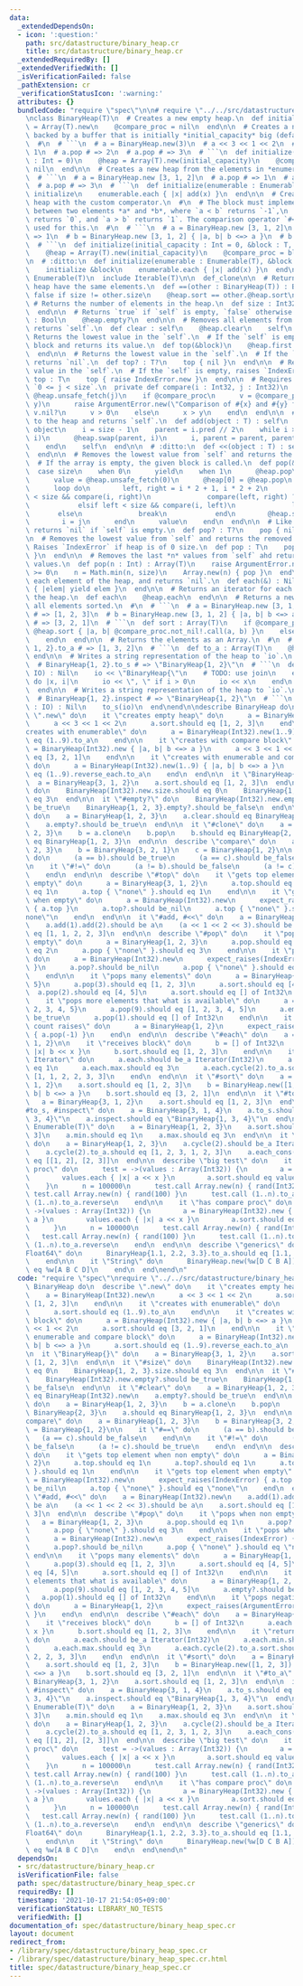 ```yaml
---
data:
  _extendedDependsOn:
  - icon: ':question:'
    path: src/datastructure/binary_heap.cr
    title: src/datastructure/binary_heap.cr
  _extendedRequiredBy: []
  _extendedVerifiedWith: []
  _isVerificationFailed: false
  _pathExtension: cr
  _verificationStatusIcon: ':warning:'
  attributes: {}
  bundledCode: "require \"spec\"\n\n# require \"../../src/datastructure/binary_heap\"\
    \nclass BinaryHeap(T)\n  # Creates a new empty heap.\n  def initialize\n    @heap\
    \ = Array(T).new\n    @compare_proc = nil\n  end\n\n  # Creates a new empty heap\
    \ backed by a buffer that is initially *initial_capacity* big (default: `0`).\n\
    \  #\n  # ```\n  # a = BinaryHeap.new(3)\n  # a << 3 << 1 << 2\n  # a.pop # =>\
    \ 1\n  # a.pop # => 2\n  # a.pop # => 3\n  # ```\n  def initialize(initial_capacity\
    \ : Int = 0)\n    @heap = Array(T).new(initial_capacity)\n    @compare_proc =\
    \ nil\n  end\n\n  # Creates a new heap from the elements in *enumerable*.\n  #\n\
    \  # ```\n  # a = BinaryHeap.new [3, 1, 2]\n  # a.pop # => 1\n  # a.pop # => 2\n\
    \  # a.pop # => 3\n  # ```\n  def initialize(enumerable : Enumerable(T))\n   \
    \ initialize\n    enumerable.each { |x| add(x) }\n  end\n\n  # Creates a new empty\
    \ heap with the custom comperator.\n  #\n  # The block must implement a comparison\
    \ between two elements *a* and *b*, where `a < b` returns `-1`,\n  # `a == b`\
    \ returns `0`, and `a > b` returns `1`. The comparison operator `#<=>` can be\
    \ used for this.\n  #\n  # ```\n  # a = BinaryHeap.new [3, 1, 2]\n  # a.pop #\
    \ => 1\n  # b = BinaryHeap.new [3, 1, 2] { |a, b| b <=> a }\n  # b.pop # => 3\n\
    \  # ```\n  def initialize(initial_capacity : Int = 0, &block : T, T -> Int32?)\n\
    \    @heap = Array(T).new(initial_capacity)\n    @compare_proc = block\n  end\n\
    \n  # :ditto:\n  def initialize(enumerable : Enumerable(T), &block : T, T -> Int32?)\n\
    \    initialize &block\n    enumerable.each { |x| add(x) }\n  end\n\n  include\
    \ Enumerable(T)\n  include Iterable(T)\n\n  def_clone\n\n  # Returns true if both\
    \ heap have the same elements.\n  def ==(other : BinaryHeap(T)) : Bool\n    return\
    \ false if size != other.size\n    @heap.sort == other.@heap.sort\n  end\n\n \
    \ # Returns the number of elements in the heap.\n  def size : Int32\n    @heap.size\n\
    \  end\n\n  # Returns `true` if `self` is empty, `false` otherwise.\n  def empty?\
    \ : Bool\n    @heap.empty?\n  end\n\n  # Removes all elements from the heap and\
    \ returns `self`.\n  def clear : self\n    @heap.clear\n    self\n  end\n\n  #\
    \ Returns the lowest value in the `self`.\n  # If the `self` is empty, calls the\
    \ block and returns its value.\n  def top(&block)\n    @heap.first { yield }\n\
    \  end\n\n  # Returns the lowest value in the `self`.\n  # If the `self` is empty,\
    \ returns `nil`.\n  def top? : T?\n    top { nil }\n  end\n\n  # Returns the lowest\
    \ value in the `self`.\n  # If the `self` is empty, raises `IndexError`.\n  def\
    \ top : T\n    top { raise IndexError.new }\n  end\n\n  # Requires `0 <= i < size`,\
    \ `0 <= j < size`.\n  private def compare(i : Int32, j : Int32)\n    x, y = @heap.unsafe_fetch(i),\
    \ @heap.unsafe_fetch(j)\n    if @compare_proc\n      v = @compare_proc.not_nil!.call(x,\
    \ y)\n      raise ArgumentError.new(\"Comparison of #{x} and #{y} failed\") if\
    \ v.nil?\n      v > 0\n    else\n      x > y\n    end\n  end\n\n  # Adds *object*\
    \ to the heap and returns `self`.\n  def add(object : T) : self\n    @heap <<\
    \ object\n    i = size - 1\n    parent = i.pred // 2\n    while i > 0 && compare(parent,\
    \ i)\n      @heap.swap(parent, i)\n      i, parent = parent, parent.pred // 2\n\
    \    end\n    self\n  end\n\n  # :ditto:\n  def <<(object : T) : self\n    add(object)\n\
    \  end\n\n  # Removes the lowest value from `self` and returns the removed value.\n\
    \  # If the array is empty, the given block is called.\n  def pop(&block)\n  \
    \  case size\n    when 0\n      yield\n    when 1\n      @heap.pop\n    else\n\
    \      value = @heap.unsafe_fetch(0)\n      @heap[0] = @heap.pop\n      i = 0\n\
    \      loop do\n        left, right = i * 2 + 1, i * 2 + 2\n        j = if right\
    \ < size && compare(i, right)\n              compare(left, right) ? right : left\n\
    \            elsif left < size && compare(i, left)\n              left\n     \
    \       else\n              break\n            end\n        @heap.swap(i, j)\n\
    \        i = j\n      end\n      value\n    end\n  end\n\n  # Like `#pop`, but\
    \ returns `nil` if `self` is empty.\n  def pop? : T?\n    pop { nil }\n  end\n\
    \n  # Removes the lowest value from `self` and returns the removed value.\n  #\
    \ Raises `IndexError` if heap is of 0 size.\n  def pop : T\n    pop { raise IndexError.new\
    \ }\n  end\n\n  # Removes the last *n* values from `self` ahd returns the removed\
    \ values.\n  def pop(n : Int) : Array(T)\n    raise ArgumentError.new unless n\
    \ >= 0\n    n = Math.min(n, size)\n    Array.new(n) { pop }\n  end\n\n  # Yields\
    \ each element of the heap, and returns `nil`.\n  def each(&) : Nil\n    @heap.each\
    \ { |elem| yield elem }\n  end\n\n  # Returns an iterator for each element of\
    \ the heap.\n  def each\n    @heap.each\n  end\n\n  # Returns a new array with\
    \ all elements sorted.\n  #\n  # ```\n  # a = BinaryHeap.new [3, 1, 2]\n  # a.sort\
    \ # => [1, 2, 3]\n  # b = BinaryHeap.new [3, 1, 2] { |a, b| b <=> a }\n  # b.sort\
    \ # => [3, 2, 1]\n  # ```\n  def sort : Array(T)\n    if @compare_proc\n     \
    \ @heap.sort { |a, b| @compare_proc.not_nil!.call(a, b) }\n    else\n      @heap.sort\n\
    \    end\n  end\n\n  # Returns the elements as an Array.\n  #\n  # ```\n  # BinaryHeap{3,\
    \ 1, 2}.to_a # => [1, 3, 2]\n  # ```\n  def to_a : Array(T)\n    @heap.dup\n \
    \ end\n\n  # Writes a string representation of the heap to `io`.\n  #\n  # ```\n\
    \  # BinaryHeap{1, 2}.to_s # => \"BinaryHeap{1, 2}\"\n  # ```\n  def to_s(io :\
    \ IO) : Nil\n    io << \"BinaryHeap{\"\n    # TODO: use join\n    each_with_index\
    \ do |x, i|\n      io << \", \" if i > 0\n      io << x\n    end\n    io << '}'\n\
    \  end\n\n  # Writes a string representation of the heap to `io`.\n  #\n  # ```\n\
    \  # BinaryHeap{1, 2}.inspect # => \"BinaryHeap{1, 2}\"\n  # ```\n  def inspect(io\
    \ : IO) : Nil\n    to_s(io)\n  end\nend\n\ndescribe BinaryHeap do\n  describe\
    \ \".new\" do\n    it \"creates empty heap\" do\n      a = BinaryHeap(Int32).new\n\
    \      a << 3 << 1 << 2\n      a.sort.should eq [1, 2, 3]\n    end\n\n    it \"\
    creates with enumerable\" do\n      a = BinaryHeap(Int32).new(1..9)\n      a.sort.should\
    \ eq (1..9).to_a\n    end\n\n    it \"creates with compare block\" do\n      a\
    \ = BinaryHeap(Int32).new { |a, b| b <=> a }\n      a << 3 << 1 << 2\n      a.sort.should\
    \ eq [3, 2, 1]\n    end\n\n    it \"creates with enumerable and compare block\"\
    \ do\n      a = BinaryHeap(Int32).new(1..9) { |a, b| b <=> a }\n      a.sort.should\
    \ eq (1..9).reverse_each.to_a\n    end\n  end\n\n  it \"BinaryHeap{}\" do\n  \
    \  a = BinaryHeap{3, 1, 2}\n    a.sort.should eq [1, 2, 3]\n  end\n\n  it \"#size\"\
    \ do\n    BinaryHeap(Int32).new.size.should eq 0\n    BinaryHeap{1, 2, 3}.size.should\
    \ eq 3\n  end\n\n  it \"#empty?\" do\n    BinaryHeap(Int32).new.empty?.should\
    \ be_true\n    BinaryHeap{1, 2, 3}.empty?.should be_false\n  end\n\n  it \"#clear\"\
    \ do\n    a = BinaryHeap{1, 2, 3}\n    a.clear.should eq BinaryHeap(Int32).new\n\
    \    a.empty?.should be_true\n  end\n\n  it \"#clone\" do\n    a = BinaryHeap{1,\
    \ 2, 3}\n    b = a.clone\n    b.pop\n    b.should eq BinaryHeap{2, 3}\n    a.should\
    \ eq BinaryHeap{1, 2, 3}\n  end\n\n  describe \"compare\" do\n    a = BinaryHeap{1,\
    \ 2, 3}\n    b = BinaryHeap{3, 2, 1}\n    c = BinaryHeap{1, 2}\n\n    it \"#==\"\
    \ do\n      (a == b).should be_true\n      (a == c).should be_false\n    end\n\
    \n    it \"#!=\" do\n      (a != b).should be_false\n      (a != c).should be_true\n\
    \    end\n  end\n\n  describe \"#top\" do\n    it \"gets top element when non\
    \ empty\" do\n      a = BinaryHeap{3, 1, 2}\n      a.top.should eq 1\n      a.top?.should\
    \ eq 1\n      a.top { \"none\" }.should eq 1\n    end\n\n    it \"gets top element\
    \ when empty\" do\n      a = BinaryHeap(Int32).new\n      expect_raises(IndexError)\
    \ { a.top }\n      a.top?.should be_nil\n      a.top { \"none\" }.should eq \"\
    none\"\n    end\n  end\n\n  it \"#add, #<<\" do\n    a = BinaryHeap(Int32).new\n\
    \    a.add(1).add(2).should be a\n    (a << 1 << 2 << 3).should be a\n    a.sort.should\
    \ eq [1, 1, 2, 2, 3]\n  end\n\n  describe \"#pop\" do\n    it \"pops when non\
    \ empty\" do\n      a = BinaryHeap{1, 2, 3}\n      a.pop.should eq 1\n      a.pop?.should\
    \ eq 2\n      a.pop { \"none\" }.should eq 3\n    end\n\n    it \"pops when empty\"\
    \ do\n      a = BinaryHeap(Int32).new\n      expect_raises(IndexError) { a.pop\
    \ }\n      a.pop?.should be_nil\n      a.pop { \"none\" }.should eq \"none\"\n\
    \    end\n\n    it \"pops many elements\" do\n      a = BinaryHeap{1, 2, 3, 4,\
    \ 5}\n      a.pop(3).should eq [1, 2, 3]\n      a.sort.should eq [4, 5]\n    \
    \  a.pop(2).should eq [4, 5]\n      a.sort.should eq [] of Int32\n    end\n\n\
    \    it \"pops more elements that what is available\" do\n      a = BinaryHeap{1,\
    \ 2, 3, 4, 5}\n      a.pop(9).should eq [1, 2, 3, 4, 5]\n      a.empty?.should\
    \ be_true\n      a.pop(1).should eq [] of Int32\n    end\n\n    it \"pops negative\
    \ count raises\" do\n      a = BinaryHeap{1, 2}\n      expect_raises(ArgumentError)\
    \ { a.pop(-1) }\n    end\n  end\n\n  describe \"#each\" do\n    a = BinaryHeap{3,\
    \ 1, 2}\n\n    it \"receives block\" do\n      b = [] of Int32\n      a.each {\
    \ |x| b << x }\n      b.sort.should eq [1, 2, 3]\n    end\n\n    it \"returns\
    \ Iterator\" do\n      a.each.should be_a Iterator(Int32)\n      a.each.min.should\
    \ eq 1\n      a.each.max.should eq 3\n      a.each.cycle(2).to_a.sort.should eq\
    \ [1, 1, 2, 2, 3, 3]\n    end\n  end\n\n  it \"#sort\" do\n    a = BinaryHeap{3,\
    \ 1, 2}\n    a.sort.should eq [1, 2, 3]\n    b = BinaryHeap.new([1, 2, 3]) { |a,\
    \ b| b <=> a }\n    b.sort.should eq [3, 2, 1]\n  end\n\n  it \"#to_a\" do\n \
    \   a = BinaryHeap{3, 1, 2}\n    a.sort.should eq [1, 2, 3]\n  end\n\n  it \"\
    #to_s, #inspect\" do\n    a = BinaryHeap{3, 1, 4}\n    a.to_s.should eq \"BinaryHeap{1,\
    \ 3, 4}\"\n    a.inspect.should eq \"BinaryHeap{1, 3, 4}\"\n  end\n\n  it \"includes\
    \ Enumerable(T)\" do\n    a = BinaryHeap{1, 2, 3}\n    a.sort.should eq [1, 2,\
    \ 3]\n    a.min.should eq 1\n    a.max.should eq 3\n  end\n\n  it \"includes Iterable(T)\"\
    \ do\n    a = BinaryHeap{1, 2, 3}\n    a.cycle(2).should be_a Iterator(Int32)\n\
    \    a.cycle(2).to_a.should eq [1, 2, 3, 1, 2, 3]\n    a.each_cons(2).to_a.should\
    \ eq [[1, 2], [2, 3]]\n  end\n\n  describe \"big test\" do\n    it \"hasn't compare\
    \ proc\" do\n      test = ->(values : Array(Int32)) {\n        a = BinaryHeap(Int32).new\n\
    \        values.each { |x| a << x }\n        a.sort.should eq values.sort\n  \
    \    }\n      n = 100000\n      test.call Array.new(n) { rand(Int32) }\n     \
    \ test.call Array.new(n) { rand(100) }\n      test.call (1..n).to_a\n      test.call\
    \ (1..n).to_a.reverse\n    end\n\n    it \"has compare proc\" do\n      test =\
    \ ->(values : Array(Int32)) {\n        a = BinaryHeap(Int32).new { |a, b| b <=>\
    \ a }\n        values.each { |x| a << x }\n        a.sort.should eq values.sort_by(&.-)\n\
    \      }\n      n = 100000\n      test.call Array.new(n) { rand(Int32) }\n   \
    \   test.call Array.new(n) { rand(100) }\n      test.call (1..n).to_a\n      test.call\
    \ (1..n).to_a.reverse\n    end\n  end\n\n  describe \"generics\" do\n    it \"\
    Float64\" do\n      BinaryHeap{1.1, 2.2, 3.3}.to_a.should eq [1.1, 2.2, 3.3]\n\
    \    end\n\n    it \"String\" do\n      BinaryHeap.new(%w[D C B A]).to_a.should\
    \ eq %w[A B C D]\n    end\n  end\nend\n"
  code: "require \"spec\"\nrequire \"../../src/datastructure/binary_heap\"\n\ndescribe\
    \ BinaryHeap do\n  describe \".new\" do\n    it \"creates empty heap\" do\n  \
    \    a = BinaryHeap(Int32).new\n      a << 3 << 1 << 2\n      a.sort.should eq\
    \ [1, 2, 3]\n    end\n\n    it \"creates with enumerable\" do\n      a = BinaryHeap(Int32).new(1..9)\n\
    \      a.sort.should eq (1..9).to_a\n    end\n\n    it \"creates with compare\
    \ block\" do\n      a = BinaryHeap(Int32).new { |a, b| b <=> a }\n      a << 3\
    \ << 1 << 2\n      a.sort.should eq [3, 2, 1]\n    end\n\n    it \"creates with\
    \ enumerable and compare block\" do\n      a = BinaryHeap(Int32).new(1..9) { |a,\
    \ b| b <=> a }\n      a.sort.should eq (1..9).reverse_each.to_a\n    end\n  end\n\
    \n  it \"BinaryHeap{}\" do\n    a = BinaryHeap{3, 1, 2}\n    a.sort.should eq\
    \ [1, 2, 3]\n  end\n\n  it \"#size\" do\n    BinaryHeap(Int32).new.size.should\
    \ eq 0\n    BinaryHeap{1, 2, 3}.size.should eq 3\n  end\n\n  it \"#empty?\" do\n\
    \    BinaryHeap(Int32).new.empty?.should be_true\n    BinaryHeap{1, 2, 3}.empty?.should\
    \ be_false\n  end\n\n  it \"#clear\" do\n    a = BinaryHeap{1, 2, 3}\n    a.clear.should\
    \ eq BinaryHeap(Int32).new\n    a.empty?.should be_true\n  end\n\n  it \"#clone\"\
    \ do\n    a = BinaryHeap{1, 2, 3}\n    b = a.clone\n    b.pop\n    b.should eq\
    \ BinaryHeap{2, 3}\n    a.should eq BinaryHeap{1, 2, 3}\n  end\n\n  describe \"\
    compare\" do\n    a = BinaryHeap{1, 2, 3}\n    b = BinaryHeap{3, 2, 1}\n    c\
    \ = BinaryHeap{1, 2}\n\n    it \"#==\" do\n      (a == b).should be_true\n   \
    \   (a == c).should be_false\n    end\n\n    it \"#!=\" do\n      (a != b).should\
    \ be_false\n      (a != c).should be_true\n    end\n  end\n\n  describe \"#top\"\
    \ do\n    it \"gets top element when non empty\" do\n      a = BinaryHeap{3, 1,\
    \ 2}\n      a.top.should eq 1\n      a.top?.should eq 1\n      a.top { \"none\"\
    \ }.should eq 1\n    end\n\n    it \"gets top element when empty\" do\n      a\
    \ = BinaryHeap(Int32).new\n      expect_raises(IndexError) { a.top }\n      a.top?.should\
    \ be_nil\n      a.top { \"none\" }.should eq \"none\"\n    end\n  end\n\n  it\
    \ \"#add, #<<\" do\n    a = BinaryHeap(Int32).new\n    a.add(1).add(2).should\
    \ be a\n    (a << 1 << 2 << 3).should be a\n    a.sort.should eq [1, 1, 2, 2,\
    \ 3]\n  end\n\n  describe \"#pop\" do\n    it \"pops when non empty\" do\n   \
    \   a = BinaryHeap{1, 2, 3}\n      a.pop.should eq 1\n      a.pop?.should eq 2\n\
    \      a.pop { \"none\" }.should eq 3\n    end\n\n    it \"pops when empty\" do\n\
    \      a = BinaryHeap(Int32).new\n      expect_raises(IndexError) { a.pop }\n\
    \      a.pop?.should be_nil\n      a.pop { \"none\" }.should eq \"none\"\n   \
    \ end\n\n    it \"pops many elements\" do\n      a = BinaryHeap{1, 2, 3, 4, 5}\n\
    \      a.pop(3).should eq [1, 2, 3]\n      a.sort.should eq [4, 5]\n      a.pop(2).should\
    \ eq [4, 5]\n      a.sort.should eq [] of Int32\n    end\n\n    it \"pops more\
    \ elements that what is available\" do\n      a = BinaryHeap{1, 2, 3, 4, 5}\n\
    \      a.pop(9).should eq [1, 2, 3, 4, 5]\n      a.empty?.should be_true\n   \
    \   a.pop(1).should eq [] of Int32\n    end\n\n    it \"pops negative count raises\"\
    \ do\n      a = BinaryHeap{1, 2}\n      expect_raises(ArgumentError) { a.pop(-1)\
    \ }\n    end\n  end\n\n  describe \"#each\" do\n    a = BinaryHeap{3, 1, 2}\n\n\
    \    it \"receives block\" do\n      b = [] of Int32\n      a.each { |x| b <<\
    \ x }\n      b.sort.should eq [1, 2, 3]\n    end\n\n    it \"returns Iterator\"\
    \ do\n      a.each.should be_a Iterator(Int32)\n      a.each.min.should eq 1\n\
    \      a.each.max.should eq 3\n      a.each.cycle(2).to_a.sort.should eq [1, 1,\
    \ 2, 2, 3, 3]\n    end\n  end\n\n  it \"#sort\" do\n    a = BinaryHeap{3, 1, 2}\n\
    \    a.sort.should eq [1, 2, 3]\n    b = BinaryHeap.new([1, 2, 3]) { |a, b| b\
    \ <=> a }\n    b.sort.should eq [3, 2, 1]\n  end\n\n  it \"#to_a\" do\n    a =\
    \ BinaryHeap{3, 1, 2}\n    a.sort.should eq [1, 2, 3]\n  end\n\n  it \"#to_s,\
    \ #inspect\" do\n    a = BinaryHeap{3, 1, 4}\n    a.to_s.should eq \"BinaryHeap{1,\
    \ 3, 4}\"\n    a.inspect.should eq \"BinaryHeap{1, 3, 4}\"\n  end\n\n  it \"includes\
    \ Enumerable(T)\" do\n    a = BinaryHeap{1, 2, 3}\n    a.sort.should eq [1, 2,\
    \ 3]\n    a.min.should eq 1\n    a.max.should eq 3\n  end\n\n  it \"includes Iterable(T)\"\
    \ do\n    a = BinaryHeap{1, 2, 3}\n    a.cycle(2).should be_a Iterator(Int32)\n\
    \    a.cycle(2).to_a.should eq [1, 2, 3, 1, 2, 3]\n    a.each_cons(2).to_a.should\
    \ eq [[1, 2], [2, 3]]\n  end\n\n  describe \"big test\" do\n    it \"hasn't compare\
    \ proc\" do\n      test = ->(values : Array(Int32)) {\n        a = BinaryHeap(Int32).new\n\
    \        values.each { |x| a << x }\n        a.sort.should eq values.sort\n  \
    \    }\n      n = 100000\n      test.call Array.new(n) { rand(Int32) }\n     \
    \ test.call Array.new(n) { rand(100) }\n      test.call (1..n).to_a\n      test.call\
    \ (1..n).to_a.reverse\n    end\n\n    it \"has compare proc\" do\n      test =\
    \ ->(values : Array(Int32)) {\n        a = BinaryHeap(Int32).new { |a, b| b <=>\
    \ a }\n        values.each { |x| a << x }\n        a.sort.should eq values.sort_by(&.-)\n\
    \      }\n      n = 100000\n      test.call Array.new(n) { rand(Int32) }\n   \
    \   test.call Array.new(n) { rand(100) }\n      test.call (1..n).to_a\n      test.call\
    \ (1..n).to_a.reverse\n    end\n  end\n\n  describe \"generics\" do\n    it \"\
    Float64\" do\n      BinaryHeap{1.1, 2.2, 3.3}.to_a.should eq [1.1, 2.2, 3.3]\n\
    \    end\n\n    it \"String\" do\n      BinaryHeap.new(%w[D C B A]).to_a.should\
    \ eq %w[A B C D]\n    end\n  end\nend\n"
  dependsOn:
  - src/datastructure/binary_heap.cr
  isVerificationFile: false
  path: spec/datastructure/binary_heap_spec.cr
  requiredBy: []
  timestamp: '2021-10-17 21:54:05+09:00'
  verificationStatus: LIBRARY_NO_TESTS
  verifiedWith: []
documentation_of: spec/datastructure/binary_heap_spec.cr
layout: document
redirect_from:
- /library/spec/datastructure/binary_heap_spec.cr
- /library/spec/datastructure/binary_heap_spec.cr.html
title: spec/datastructure/binary_heap_spec.cr
---
```


